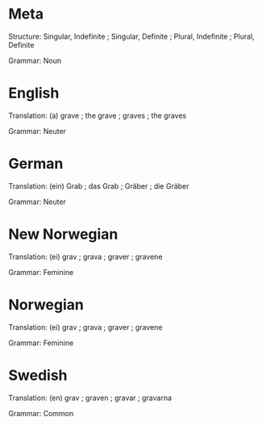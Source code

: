 Meta
====

Structure: Singular, Indefinite ; Singular, Definite ; Plural, Indefinite ; Plural, Definite

Grammar:   Noun



English
=======

Translation: (a) grave ; the grave ; graves ; the graves

Grammar:     Neuter



German
======

Translation: (ein) Grab ; das Grab ; Gräber ; die Gräber

Grammar:     Neuter



New Norwegian
=============

Translation: (ei) grav ; grava ; graver ; gravene

Grammar:     Feminine



Norwegian
=========

Translation: (ei) grav ; grava ; graver ; gravene

Grammar:     Feminine



Swedish
=======

Translation: (en) grav ; graven ; gravar ; gravarna

Grammar:     Common
